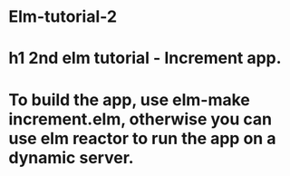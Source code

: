 # Elm-tutorial-2
# h1 2nd elm tutorial - Increment app. 

# To build the app, use elm-make increment.elm, otherwise you can use elm reactor to run the app on a dynamic server. 

